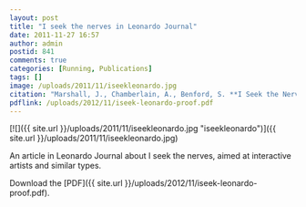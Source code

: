 ```yaml
---
layout: post
title: "I seek the nerves in Leonardo Journal"
date: 2011-11-27 16:57
author: admin
postid: 841
comments: true
categories: [Running, Publications]
tags: []
image: /uploads/2011/11/iseekleonardo.jpg
citation: "Marshall, J., Chamberlain, A., Benford, S. **I Seek the Nerves under Your Skin: A “Fast” Interactive Artwork** in Leonardo, Volume 44, Number 5 (2011)"
pdflink: /uploads/2012/11/iseek-leonardo-proof.pdf
---
```

[![]({{ site.url }}/uploads/2011/11/iseekleonardo.jpg "iseekleonardo")]({{ site.url }}/uploads/2011/11/iseekleonardo.jpg)

An article in Leonardo Journal about I seek the nerves, aimed at interactive artists and similar types.

Download the [PDF]({{ site.url }}/uploads/2012/11/iseek-leonardo-proof.pdf). 

